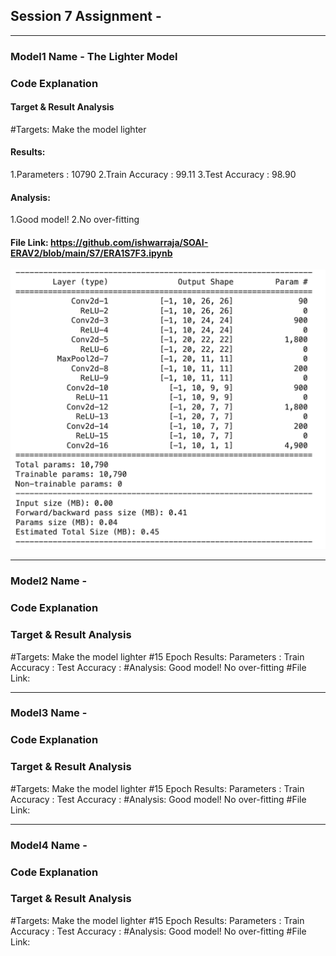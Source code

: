 ## Session 7 Assignment -
**********************************************************************************************************************
### Model1 Name - The Lighter Model
### Code Explanation


#### Target & Result Analysis
#Targets: Make the model lighter

#### Results: 
1.Parameters : 10790
2.Train Accuracy : 99.11
3.Test Accuracy : 98.90
  
#### Analysis:
  1.Good model!
  2.No over-fitting
  
#### File Link: https://github.com/ishwarraja/SOAI-ERAV2/blob/main/S7/ERA1S7F3.ipynb

![](Image/Model1-TheLighterModel.png)


**********************************************************************************************************************
### Model2 Name - 
### Code Explanation




### Target & Result Analysis
#Targets: Make the model lighter
#15 Epoch Results: 
  Parameters : 
  Train Accuracy : 
  Test Accuracy : 
#Analysis:
  Good model!
  No over-fitting
#File Link:


**********************************************************************************************************************
### Model3 Name - 
### Code Explanation






### Target & Result Analysis
#Targets: Make the model lighter
#15 Epoch Results: 
  Parameters : 
  Train Accuracy : 
  Test Accuracy : 
#Analysis:
  Good model!
  No over-fitting
#File Link:


**********************************************************************************************************************
### Model4 Name - 
### Code Explanation




### Target & Result Analysis
#Targets: Make the model lighter
#15 Epoch Results: 
  Parameters : 
  Train Accuracy : 
  Test Accuracy : 
#Analysis:
  Good model!
  No over-fitting
#File Link:
